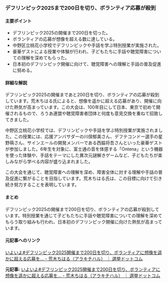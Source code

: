 ### デフリンピック2025まで200日を切り、ボランティア応募が殺到

#### 主要ポイント
- デフリンピック2025の開催まで200日を切った。
- ボランティアの応募が想像を超える数に達している。
- 中野区立桃花小学校でデフリンピックや手話を学ぶ特別授業が実施された。
- 豪華ゲストによる授業や体験が行われ、子どもたちに手話や聴覚障害についての理解を深めてもらった。
- 日本初のデフリンピック開催に向けて、聴覚障害への理解と手話の普及促進に努める。

#### 詳細な解説

デフリンピック2025の開催まであと200日を切り、ボランティアの応募が殺到しています。荒木ちはる氏によると、想像を遥かに超える応募があり、開催に向けた熱気が高まっています。この大会は、100年目にして日本、東京で初めて開催されるもので、ろうあ連盟や聴覚障害者団体と何度も意見交換を重ねて招致してきました。

中野区立桃花小学校では、デフリンピックや手話を学ぶ特別授業が実施されました。この授業には、応援アンバサダーの川俣郁美さん、デフテコンドー選手の星野萌さん、サインエールの開発メンバーである西脇将吾さんといった豪華ゲストが参加しました。6年生を対象に、富士通の音を体感する「Ontena」という機器を使った体験や、手話をテーマにした異次元謎解きゲームなど、子どもたちが楽しみながら学べる内容が盛り込まれました。

この大会を通じて、聴覚障害への理解を深め、障害全体に対する理解や手話の普及促進に繋がることを目指しています。荒木ちはる氏は、この目標に向けて引き続き努力することを表明しています。

#### まとめ

デフリンピック2025の開催まで200日を切り、ボランティアの応募が殺到しています。特別授業を通じて子どもたちに手話や聴覚障害についての理解を深めてもらう取り組みも行われ、日本初のデフリンピック開催に向けた熱気が高まっています。

#### 元記事へのリンク
[いよいよ#デフリンピック2025開催まで200日を切り、ボランティアに想像を遥かに超える応募を... - 荒木ちはる（アラキチハル） ｜ 選挙ドットコム](https://www.senkyo.watch/blog/arakichiharu/20250510)

**元記事:** [いよいよ#デフリンピック2025開催まで200日を切り、ボランティアに想像を遥かに超える応募を... - 荒木ちはる（アラキチハル） ｜ 選挙ドットコム](https://go2senkyo.com/seijika/165108/posts/1101243)